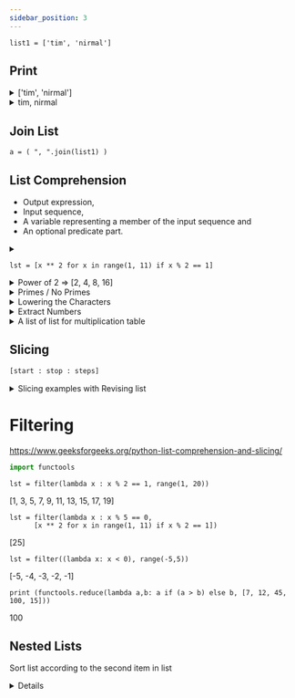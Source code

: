 ```yaml
---
sidebar_position: 3
---
```



`list1 = ['tim', 'nirmal']`

## Print

<details>
<summary> ['tim', 'nirmal'] </summary>

````
print(list1)
````

</details>

<details>
<summary> tim, nirmal </summary>

````
print( ", ".join(list1) )
````

</details>

## Join List

````.python
a = ( ", ".join(list1) )
````

## List Comprehension

- Output expression,
- Input sequence,
- A variable representing a member of the input sequence and
- An optional predicate part.

<details>
<summary> 

````
lst = [x ** 2 for x in range(1, 11) if x % 2 == 1]
```` 

</summary>

    lst2 = []
    for x in range(1, 11):
        if x % 2 == 1:
            lst2.append(x ** 2)

    print(lst)
    print(lst2)

[1, 9, 25, 49, 81]

[1, 9, 25, 49, 81]

</details>

<details>
<summary> Power of 2 => [2, 4, 8, 16] </summary>

````
[2 ** x for x in range(1, 4)] 
````

</details>

<details>
<summary> Primes / No Primes </summary>

````
    noprimes = [j for i in range(2, 8) for j in range(i * 2, 50, i)]
    primes = [x for x in range(2, 50) if x not in noprimes]

    ls = set(noprimes) # Remove duplicates
    noprimes = list(ls)
    
    print(primes)
    print(noprimes)
````

</details>

<details>
<summary> Lowering the Characters </summary>

````
print ([x.lower() for x in ["A","B","C"]] )
````

</details>

<details>
<summary> Extract Numbers </summary>

````
string = "my phone number is : 11122 !!"

print("\nExtracted digits")
numbers = [x for x in string if x.isdigit()]
print (numbers)
````

</details>

<details>
<summary> A list of list for multiplication table </summary>

````
    a = 5
    table = [[a, b, a * b] for b in range(1, 11)]
    
    print("\nMultiplication Table")
    for i in table:
        print (i) 
````

</details>

## Slicing

````py
[start : stop : steps]
````


<details>
<summary> Slicing examples with Revising list </summary>

````
lst =list(range(1, 11))
````
[1, 2, 3, 4, 5, 6, 7, 8, 9, 10]
````
lst1_5 = lst[1 : 5]
````
[2, 3, 4, 5]
````
lst5_8 = lst[5 : 8]
````
[6, 7, 8]
````
lst1_ = lst[1 : ]
````
[2, 3, 4, 5, 6, 7, 8, 9, 10]
````
lst_5 = lst[: 5]
````
[1, 2, 3, 4, 5]
````
lst1_8_2 = lst[1 : 8 : 2]
````
[2, 4, 6, 8]
````
lst_rev = lst[ : : -1]
````
[10, 9, 8, 7, 6, 5, 4, 3, 2, 1]
````
lst_rev_9_5_2 = lst[9 : 4 : -2]
````
[10, 8, 6]
</details>


# Filtering

https://www.geeksforgeeks.org/python-list-comprehension-and-slicing/


````py
import functools
````

````
lst = filter(lambda x : x % 2 == 1, range(1, 20))
````
[1, 3, 5, 7, 9, 11, 13, 15, 17, 19]
   
````
lst = filter(lambda x : x % 5 == 0, 
      [x ** 2 for x in range(1, 11) if x % 2 == 1])
````
[25]
   
````
lst = filter((lambda x: x < 0), range(-5,5))
````
[-5, -4, -3, -2, -1]
   
````
print (functools.reduce(lambda a,b: a if (a > b) else b, [7, 12, 45, 100, 15]))
````
100



## Nested Lists

Sort list according to the second item in list

<details>

````py
# Python code to sort the lists using the second element of sublists
# Inplace way to sort, use of third variable
def Sort(sub_li):
	l = len(sub_li)
	for i in range(0, l):
		for j in range(0, l-i-1):
			if (sub_li[j][1] > sub_li[j + 1][1]):
				tempo = sub_li[j]
				sub_li[j]= sub_li[j + 1]
				sub_li[j + 1]= tempo
	return sub_li

# Driver Code
sub_li =[['rishav', 10], ['akash', 5], ['ram', 20], ['gaurav', 15]]
print(Sort(sub_li))

````

````py
# Python code to sort the tuples using second element
# of sublist Inplace way to sort using sort()
def Sort(sub_li):

	# reverse = None (Sorts in Ascending order)
	# key is set to sort using second element of
	# sublist lambda has been used
	sub_li.sort(key = lambda x: x[1])
	return sub_li

# Driver Code
sub_li =[['rishav', 10], ['akash', 5], ['ram', 20], ['gaurav', 15]]
print(Sort(sub_li))

````

````py
# Python code to sort the tuples using second element 
# of sublist Function to sort using sorted()
def Sort(sub_li):
  
    # reverse = None (Sorts in Ascending order)
    # key is set to sort using second element of 
    # sublist lambda has been used
    return(sorted(sub_li, key = lambda x: x[1]))    
  
# Driver Code
sub_li =[['rishav', 10], ['akash', 5], ['ram', 20], ['gaurav', 15]]
print(Sort(sub_li))
````
</details>



